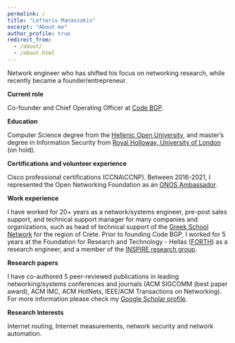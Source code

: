```yaml
---
permalink: /
title: "Lefteris Manassakis"
excerpt: "About me"
author_profile: true
redirect_from: 
  - /about/
  - /about.html
---
```


Network engineer who has shifted his focus on networking research, while recently became a founder/entrepreneur. 

**Current role**

Co-founder and Chief Operating Officer at [Code BGP](https://www.codebgp.com/about/). 

**Education**

Computer Science degree from the [Hellenic Open University](https://www.linkedin.com/school/hellenic-open-university/), and master’s degree in Information Security from [Royal Holloway, University of London](https://london.ac.uk/courses/information-security) (on hold).

**Certifications and volunteer experience**

Cisco professional certifications (CCNA\CCNP). Between 2016-2021, I represented the Open Networking Foundation as an [ONOS Ambassador](https://opennetworking.org/ambassadors/). 

**Work experience**

I have worked for 20+ years as a network/systems engineer, pre-post sales support, and technical support manager for many companies and organizations, such as head of technical support of the [Greek School Network](https://www.sch.gr/english) for the region of Crete. Prior to founding Code BGP, I worked for 5 years at the Foundation for Research and Technology - Hellas ([FORTH](https://www.forth.gr/en/)) as a research engineer, and a member of the [INSPIRE research group](https://www.inspire.edu.gr/). 

**Research papers**

I have co-authored 5 peer-reviewed publications in leading networking/systems conferences and journals (ACM SIGCOMM (best paper award), ACM IMC, ACM HotNets, IEEE/ACM Transactions on Networking). For more information please check my [Google Scholar profile](https://scholar.google.com/citations?user=I-yz4qEAAAAJ&hl).

**Research Interests**

Internet routing, Internet measurements, network security and network automation.



